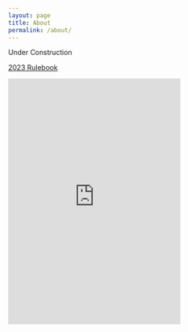 ```yaml
---
layout: page
title: About
permalink: /about/
---
```


Under Construction


[2023 Rulebook](https://docs.google.com/document/d/1nPdiJak7VUJxe97i3puy4K7tvKCuMbP9yW6JH4J9n-g)



<iframe src="https://discord.com/widget?id=417802132733952010&theme=dark" width="350" height="500" allowtransparency="true" frameborder="0" sandbox="allow-popups allow-popups-to-escape-sandbox allow-same-origin allow-scripts"></iframe>
